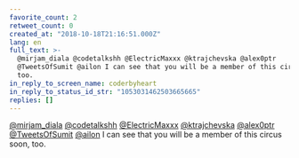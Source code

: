 ```yaml
---
favorite_count: 2
retweet_count: 0
created_at: "2018-10-18T21:16:51.000Z"
lang: en
full_text: >-
  @mirjam_diala @codetalkshh @ElectricMaxxx @ktrajchevska @alex0ptr
  @TweetsOfSumit @ailon I can see that you will be a member of this circus soon,
  too.
in_reply_to_screen_name: coderbyheart
in_reply_to_status_id_str: "1053031462503665665"
replies: []
---
```


[@mirjam_diala](https://twitter.com/mirjam_diala)
[@codetalkshh](https://twitter.com/codetalkshh)
[@ElectricMaxxx](https://twitter.com/ElectricMaxxx)
[@ktrajchevska](https://twitter.com/ktrajchevska)
[@alex0ptr](https://twitter.com/alex0ptr)
[@TweetsOfSumit](https://twitter.com/TweetsOfSumit)
[@ailon](https://twitter.com/ailon) I can see that you will be a member of this
circus soon, too.
